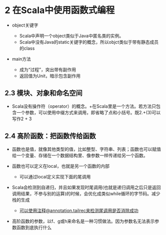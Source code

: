 # 2 在Scala中使用函数式编程

- object关键字
  - Scala中声明一个object类似于Java中匿名类的实例。
  - Scala中没有Java的static关键字的概念，所以objct类似于带有静态成员的class

- main方法
  - 成为“过程”，突出带有副作用
  - 返回值为Unit，暗示包含副作用

## 2.3 模块、对象和命名空间

- Scala没有操作符（operator）的概念。+在Scala里是一个方法。若方法只包含一个参数，可以使用中缀方式来调用，即省略了点和小括号。既2.+(3)可以写作2 + 3

## 2.4 高阶函数：把函数传给函数
- 函数也是值，就像其他类型的值，比如整型、字符串、列表；函数也可以赋值给一个变量、存储在一个数据结构里、像参数一样传递给另一个函数。

- 函数也可以定义在local，也就是另一个函数的内部
  - 可以通过local定义实现下面的尾调用


- Scala会检测到自递归，并且如果发现时尾调用(也就是递归调用之后只是返回调用结果，不参与别的运算)的时候，会优化成类似while循环的字节码。减少栈的生成
  - 可以使用注释@annotation.tailrec来检测尾调用是否消除成功

- 高阶函数的参数，以f、g或h来命名是一种习惯做法。因为参数名无法表示参数函数到底执行什么

